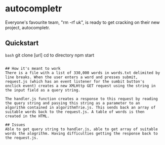 # autocompletr

Everyone's favourite team, "rm -rf uk", is ready to get cracking on their new project, autocompletr.

## Quickstart
```bash```
git clone [url]
cd to directory
npm start
```

## How it's meant to work
There is a file with a list of 330,000 words in words.txt delimited by line breaks. When the user enters a word and presses submit, request.js (which has an event listener for the sumbit button's onclick event) creates a new XMLHttp GET request using the string in the input field as a query string.

The handler.js function creates a response to this request by reading the query string and passing this string as a parameter to an algorithm contained in algorithmTrie.js. This sends back an array of suitable words back to the request.js. A table of words is then created in the HTML.

## Issues
Able to get query string to handler.js, able to get array of suitable words the alogrithm. Having difficulties getting the response back to the request.js.
